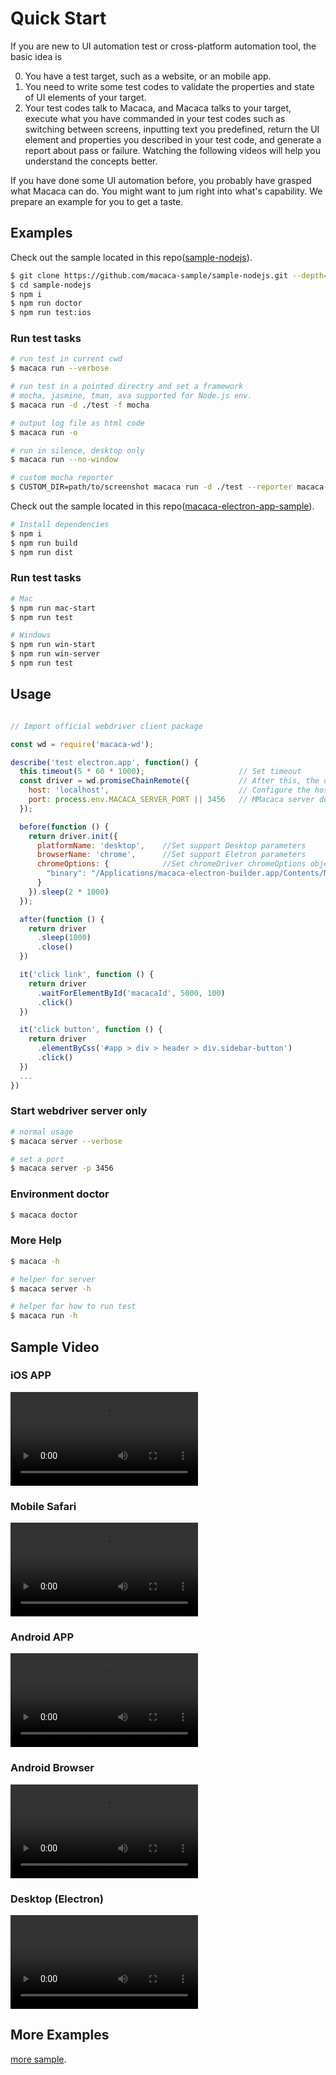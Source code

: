 # Quick Start

If you are new to UI automation test or cross-platform automation tool, the basic idea is

0. You have a test target, such as a website, or an mobile app.
0. You need to write some test codes to validate the properties and state of UI elements of your target.
0. Your test codes talk to Macaca, and Macaca talks to your target, execute what you have commanded in your test codes such as switching between screens, inputting text you predefined, return the UI element and properties you described in your test code, and generate a report about pass or failure. 
Watching the following videos will help you understand the concepts better.

If you have done some UI automation before, you probably have grasped what Macaca can do. You might want to jum right into what's capability. 
We prepare an example for you to get a taste.

## Examples

Check out the sample located in this repo([sample-nodejs](//github.com/macaca-sample/sample-nodejs)).

```bash
$ git clone https://github.com/macaca-sample/sample-nodejs.git --depth=1
$ cd sample-nodejs
$ npm i
$ npm run doctor
$ npm run test:ios
```

### Run test tasks

```bash
# run test in current cwd
$ macaca run --verbose

# run test in a pointed directry and set a framework
# mocha, jasmine, tman, ava supported for Node.js env.
$ macaca run -d ./test -f mocha

# output log file as html code
$ macaca run -o

# run in silence, desktop only
$ macaca run --no-window

# custom mocha reporter
$ CUSTOM_DIR=path/to/screenshot macaca run -d ./test --reporter macaca-simple-reportor
```

Check out the sample located in this repo([macaca-electron-app-sample](//github.com/macaca-sample/macaca-electron-app-sample)).

```bash
# Install dependencies
$ npm i
$ npm run build
$ npm run dist
```
### Run test tasks
```bash
# Mac
$ npm run mac-start
$ npm run test

# Windows
$ npm run win-start
$ npm run win-server
$ npm run test
```
## Usage
```javascript

// Import official webdriver client package

const wd = require('macaca-wd');

describe('test electron.app', function() {
  this.timeout(5 * 60 * 1000);                     // Set timeout
  const driver = wd.promiseChainRemote({           // After this, the driver can directly use method chaining
    host: 'localhost',                             // Configure the host and port of the Macaca server that the webdriver client will connec to
    port: process.env.MACACA_SERVER_PORT || 3456   // MMacaca server defaults to using port 3456
  });

  before(function () {
    return driver.init({
      platformName: 'desktop',    //Set support Desktop parameters
      browserName: 'chrome',      //Set support Eletron parameters
      chromeOptions: {            //Set chromeDriver chromeOptions object parameters
        "binary": "/Applications/macaca-electron-builder.app/Contents/MacOS/macaca-electron-builder" // Electron path
      }
    }).sleep(2 * 1000)
  });

  after(function () {
    return driver
      .sleep(1000)
      .close()
  })

  it('click link', function () {
    return driver
      .waitForElementById('macacaId', 5000, 100)
      .click()
  })

  it('click button', function () {
    return driver
      .elementByCss('#app > div > header > div.sidebar-button')
      .click()
  })
  ...
})
```

### Start webdriver server only

```bash
# normal usage
$ macaca server --verbose

# set a port
$ macaca server -p 3456
```

### Environment doctor

```bash
$ macaca doctor
```

### More Help

```bash
$ macaca -h

# helper for server
$ macaca server -h

# helper for how to run test
$ macaca run -h
```

## Sample Video

### iOS APP

<video src="//os.alipayobjects.com/rmsportal/fyuMolxdSsGMlNw.mp4" controls="controls" preload="auto" controlslist="nodownload"></video>

### Mobile Safari

<video src="//os.alipayobjects.com/rmsportal/TDeTXmTfeqRlxhj.mp4" controls="controls" preload="auto" controlslist="nodownload"></video>

### Android APP

<video src="//os.alipayobjects.com/rmsportal/vjoZfJaZmCvInDv.mp4" controls="controls" preload="auto" controlslist="nodownload"></video>

### Android Browser

<video src="//os.alipayobjects.com/rmsportal/VoxFKOVDsOjKyMs.mp4" controls="controls" preload="auto" controlslist="nodownload"></video>

### Desktop (Electron)

<video src="//os.alipayobjects.com/rmsportal/bgBKHXYSrlYpuvv.mp4" controls="controls" preload="auto" controlslist="nodownload"></video>

## More Examples

[more sample](//github.com/macaca-sample).
